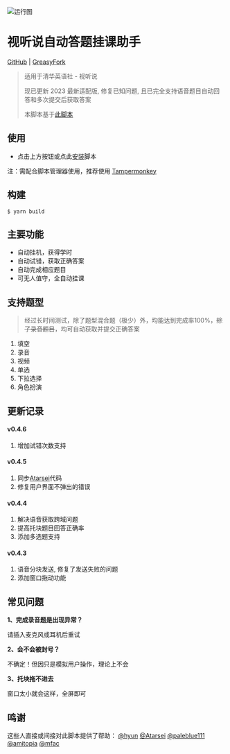![运行图](https://raw.githubusercontent.com/lcandy2/ShiTingShuo/master/docs/pic_v4.png)

# 视听说自动答题挂课助手

[GitHub](https://github.com/lcandy2/ShiTingShuo) | [GreasyFork](https://greasyfork.org/zh-CN/scripts/474368-%E6%B8%85%E5%8D%8E%E7%A4%BE%E8%A7%86%E5%90%AC%E8%AF%B4-%E8%87%AA%E5%8A%A8%E7%AD%94%E9%A2%98-2023)

> 适用于清华英语社 - 视听说
>
> 现已更新 2023 最新适配版, 修复已知问题, 且已完全支持语音题目自动回答和多次提交后获取答案
> 
> 本脚本基于[此脚本](https://greasyfork.org/zh-CN/scripts/418876-%E6%B8%85%E5%8D%8E%E7%A4%BE%E8%A7%86%E5%90%AC%E8%AF%B4-%E8%87%AA%E5%8A%A8%E7%AD%94%E9%A2%98)

## 使用

* 点击上方按钮或点此[安装](https://github.com/lcandy2/ShiTingShuo/raw/master/dist/main.user.js)脚本

注：需配合脚本管理器使用，推荐使用 [Tampermonkey](https://www.tampermonkey.net/)

## 构建
```
$ yarn build
```

## 主要功能
- 自动挂机，获得学时
- 自动试错，获取正确答案
- 自动完成相应题目
- 可无人值守，全自动挂课

## 支持题型
> 经过长时间测试，除了题型混合题（极少）外，均能达到完成率100%，<del>除了录音题目</del>，均可自动获取并提交正确答案
1. 填空
2. 录音
3. 视频
4. 单选
5. 下拉选择
6. 角色扮演

## 更新记录

#### v0.4.6
1. 增加试错次数支持

#### v0.4.5
1. 同步[Atarsei](https://greasyfork.org/zh-CN/scripts/452423-%E6%B8%85%E5%8D%8E%E7%A4%BE%E8%A7%86%E5%90%AC%E8%AF%B4%E4%BF%AE%E6%94%B9%E7%89%88-%E8%87%AA%E5%8A%A8%E7%AD%94%E9%A2%98)代码
2. 修复用户界面不弹出的错误

#### v0.4.4
1. 解决语音获取跨域问题
2. 提高托块题目回答正确率
3. 添加多选题支持

#### v0.4.3
1. 语音分块发送, 修复了发送失败的问题
2. 添加窗口拖动功能

## 常见问题

**1、完成录音题是出现异常？**

请插入麦克风或耳机后重试

**2、会不会被封号？**

不确定！但因只是模拟用户操作，理论上不会

**3、托块拖不进去**

窗口太小就会这样，全屏即可

## 鸣谢

这些人直接或间接对此脚本提供了帮助：
[@hyun](https://greasyfork.org/zh-CN/users/718868-hyun)
[@Atarsei](https://greasyfork.org/zh-CN/users/885971-atarsei)
[@paleblue111](https://greasyfork.org/zh-CN/users/916139-paleblue111)
[@amitopia](https://greasyfork.org/zh-CN/users/918781-amitopia)
[@mfac](https://greasyfork.org/zh-CN/users/966066-mfac)

